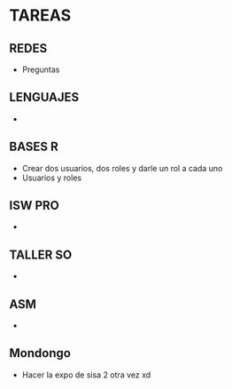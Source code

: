 
# TAREAS

## REDES
- Preguntas

## LENGUAJES
- 

## BASES R
- Crear dos usuarios, dos roles y darle un rol a cada uno
- Usuarios y roles

## ISW PRO
- 

## TALLER SO
- 

## ASM
- 

## Mondongo
- Hacer la expo de sisa 2 otra vez xd

